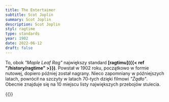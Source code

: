 ```yaml
---
title: The Entertaimer
subtitle: Scot Joplin
summary: Scot Joplin
description: Scot Joplin
styl: ragtime
type: standards
year: 1902
date: 2022-06-12
draft: false
---
```

To, obok _"Maple Leaf Rag"_ największy standard __[ragtimu]({{< ref "/history/ragtime" >}})__. Powstał w 1902 roku, początkowo w formie nutowej,
dopiero później został nagrany. Nieco zapomniany w późniejszych latach, powrócił na szczyty w latach 70-tych
dzięki filmowi _"Żądło"_. Obecnie znajduje się na 10 miejscu listy największych przebojów stulecia.

{{<youtube e01ulR5KMWI>}}